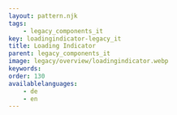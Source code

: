 ```yaml
---
layout: pattern.njk
tags: 
    - legacy_components_it
key: loadingindicator-legacy_it
title: Loading Indicator
parent: legacy_components_it
image: legacy/overview/loadingindicator.webp
keywords: 
order: 130
availablelanguages: 
    - de
    - en
---
```


